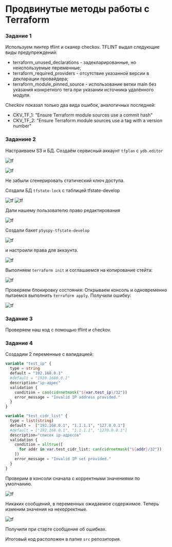 # Продвинутые методы работы с Terraform
### Задание 1
Используем линтер tflint и сканер checkov.
TFLINT выдал следующие виды предупреждений:
 - terraform_unused_declarations - задекларированные, но неиспользуемые переменные; 
 - terraform_required_providers - отсутствие указанной версии в декларации провайдера;
 - terraform_module_pinned_source - использование ветки main без указания конкретного тега при указании источника удалённого модуля. 

Checkov показал только два вида ошибок, аналогичных последней: 
 - CKV_TF_1: "Ensure Terraform module sources use a commit hash"
 - CKV_TF_2: "Ensure Terraform module sources use a tag with a version number"

### Заданиие 2
Настраиваем S3 и БД.
Создаём сервисный аккаунт `tfplan` c `ydb.editor`

![tf](img/tf-05-02-yc-svc_acc.png)

![tf](img/tf-05-02-yc-svc_acc_role.png)

Не забыли сгенерировать статический ключ доступа.

Создали БД `tfstate-lock` с таблицей tfstate-develop

![tf](img/tf-05-02-yc-ydb_db.png)
![tf](img/tf-05-02-yc-ydb_db_table.png)

Дали нашему пользователю право редактирования

![tf](img/tf-05-02-yc-ydb_db_access.png)

Создали бакет `p5yspy-tfstate-develop`

![tf](img/tf-05-02-yc-s3_bucket.png)

и настроили права для аккаунта.

![tf](img/tf-05-02-yc-s3_acl.png)

Выполняем `terraform init` и соглашаемся на копирование стейта:

![tf](img/tf-05-02-tf_init.png)

Проверяем блокировку состояния: Открываем консоль и одновременно пытаемся выполнить `terraform apply`. Получили ошибку:

![tf](img/tf-05-02-tf_state_lock.png)

### Задание 3
Проверяем наш код с помощью tflint и checkov.

### Задание 4
Создадим 2 переменные с валидацией:
```terraform
variable "test_ip" {
  type = string
  default = "192.168.0.1"
  #default = "1920.1680.0.1"
  description="ip-адрес"
  validation {
    condition = can(cidrnetmask("${var.test_ip}/32"))
    error_message = "Invalid IP address provided."
  }
}

variable "test_cidr_list" {
  type = list(string)
  default =  ["192.168.0.1", "1.1.1.1", "127.0.0.1"]
  #default = ["192.168.0.1", "1.1.1.1", "1270.0.0.1"]
  description="список ip-адресов"
  validation {
    condition = alltrue([
      for addr in var.test_cidr_list: can(cidrnetmask("${addr}/32"))
    ])
    error_message = "Invalid IP set provided."
  }
}
```
Проверим в консоли сначала с корректными значениями по умолчанию.

![tf](img/tf-05-04-tf_console_valid.png)

Никаких сообщений, в переменных ожидаемое содержимое.
Теперь изменим значения на некорректные.

![tf](img/tf-05-04-tf_console_invalid.png)

Получили при старте сообщение об ошибках.



Итоговый код расположен в папке `src` репозитория.
